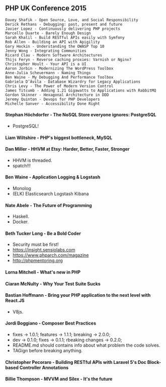 PHP UK Conference 2015
-

````
Davey Shafik - Open Source, Love, and Social Responsibility
Derick Rethans - Debugging: past, present and future
Javier Lopez - Continuously delivering PHP projects
Marcello Duarte - Barely Enough Design
Sarah Khalil - Build RESTful APIs easily with Symfony
Rob Allen - Building an API with Apigility
Gary Hockin - Understanding the OWASP Top 10
Jenny Wong - Integrating Communities
Ricard Clau - Modern Software Architectures
Thijs Feryn - Reverse caching proxies: Varnish or Nginx?
Christopher Hoult - Your API is a UI
Aaron Jorbin - Modernizing The WordPress Toolbox
Anne-Julia Scheuermann - Naming Things
Ben Waine - My Debugging And Performance Toolbox
Gabriela D’Ávila - Database Wizardry for Legacy Applications
Chris Levy - The Power of Modern Version Control
James Titcumb - Adding 1.21 Gigawatts to Applications with RabbitMQ
Gordon Skinner - Hexagonal Architecture in DDD
Jeremy Quinton - Devops for PHP Developers
Michelle Sanver - Accessibility Done Right
````

#### Stephan Höchdorfer - The NoSQL Store everyone ignores: PostgreSQL
* PostgreSQL!

#### Liam Wiltshire - PHP's biggest bottleneck, MySQL

#### Dan Miller - HHVM at Etsy: Harder, Better, Faster, Stronger
* HHVM is threaded.
* spatch!!!

#### Ben Waine - Application Logging & Logstash
* Monolog
* (ELK) Elasticsearch Logstash Kibana

#### Nate Abele - The Future of Programming
* Haskell.
* Docker.

#### Beth Tucker Long - Be a Bold Coder
* Security must be first!
* https://insight.sensiolabs.com
* https://www.phparch.com/magazine
* http://phpmentoring.org

#### Lorna Mitchell - What's new in PHP

#### Ciaran McNulty - Why Your Test Suite Sucks

#### Bastian Hoffmann - Bring your PHP application to the next level with React.JS
* V8js.

#### Jordi Boggiano - Composer Best Practices
* fixes -> 1.0.1; features -> 1.1.1; breaking -> 2.0.0;
* dev -> 0.1.0; fixes -> 0.1.1; rbeaking changes -> 0.2.0;
* README.md should contains info about what problem the code solves.
* TAGign before breaking anything.

#### Christopher Pecoraro - Building RESTful APIs with Laravel 5's Doc Block-based Controller Annotations

#### Billie Thompson - MVVM and Silex - It's the future

